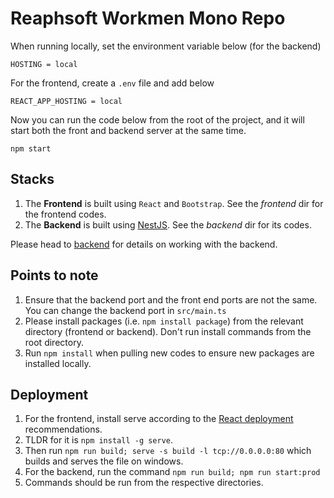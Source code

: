 # Reaphsoft Workmen Mono Repo
When running locally, set the environment variable below (for the backend)
```
HOSTING = local
```
For the frontend, create a `.env` file and add below
```
REACT_APP_HOSTING = local
```
Now you can run the code below from the root of the project, and it will start both the front and backend server at 
the same time.
```
npm start
```

## Stacks
1. The **Frontend** is built using `React` and `Bootstrap`. See the _frontend_ dir for the frontend codes.
2. The **Backend** is built using [NestJS](https://nestjs.com/). See the _backend_ dir for its codes.

Please head to [backend](https://github.com/reaphsoft-org/Reaphsoft-Workman-portal/tree/main/backend#readme) for details on working with the backend.

## Points to note
1. Ensure that the backend port and the front end ports are not the same. You can change the backend port in `src/main.ts`
2. Please install packages (i.e. `npm install package`) from the relevant directory (frontend or backend). Don't run install commands from the root directory.
3. Run `npm install` when pulling new codes to ensure new packages are installed locally.

## Deployment
1. For the frontend, install serve according to the [React deployment](https://facebook.github.io/create-react-app/docs/deployment) recommendations.
2. TLDR for it is `npm install -g serve`.
3. Then run `npm run build; serve -s build -l tcp://0.0.0.0:80` which builds and serves the file on windows.
4. For the backend, run the command `npm run build; npm run start:prod`
5. Commands should be run from the respective directories.